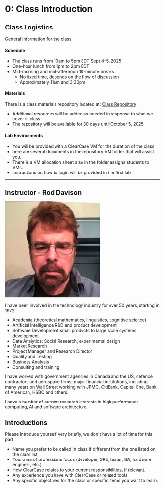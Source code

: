 # 0: Class Introduction

## Class Logistics

General information for the class

#### Schedule

- The class runs from 10am to 5pm EDT Sept 4-5, 2025
- One-hour lunch from 1pm to 2pm EDT
- Mid-morning and mid-afternoon 10-minute breaks
    - No fixed time, depends on the flow of discussion
    - Approximately 11am and 3:30pm
  
#### Materials

There is a class materials repository located at: [Class Repository](https://github.com/ExgnosisClasses/2523-ClearCase)

- Additional resources will be added as needed in response to what we cover in class
- The repository will be available for 30 days until October 5, 2025


#### Lab Environments

- You will be provided with a ClearCase VM for the duration of the class
- here are several documents in the repository VM folder that will assist you. 
- There is a VM allocation sheet also in the folder assigns students to VMs.
- Instructions on how to login will be provided in the first lab


---


## Instructor - Rod Davison

<img src="images/RodDavison.png" width="309"   alt=""/>

I have been involved in the technology industry for over 50 years, starting in 1972

- Academia (theoretical mathematics, linguistics, cognitive science)
- Artificial Intelligence R&D and product development
- Software Development:small products to large scale systems development
- Data Analytics: Social Research, experimental design
- Market Research
- Project Manager and Research Director
- Quality and Testing
- Business Analysis
- Consulting and training

I have worked with government agencies in Canada and the US, defence contractors and aerospace firms, major financial institutions, including many years on Wall Street working with JPMC, CitiBank, Capital One, Bank of American, HSBC and others.

I have a number of current research interests in high performance computing, AI and software architecture.


## Introductions

Please introduce yourself very briefly, we don't have a lot of time for this part. 


- Name you prefer to be called in class if different from the one listed on the class list
- Your area of professions focus (developer, SRE, tester, BA, hardware engineer, etc.)
- How ClearCase relates to your current responsibilities, if relevant.
- Any experience you have with ClearCase or related tools
- Any specific objectives for the class or specific items you want to learn.


